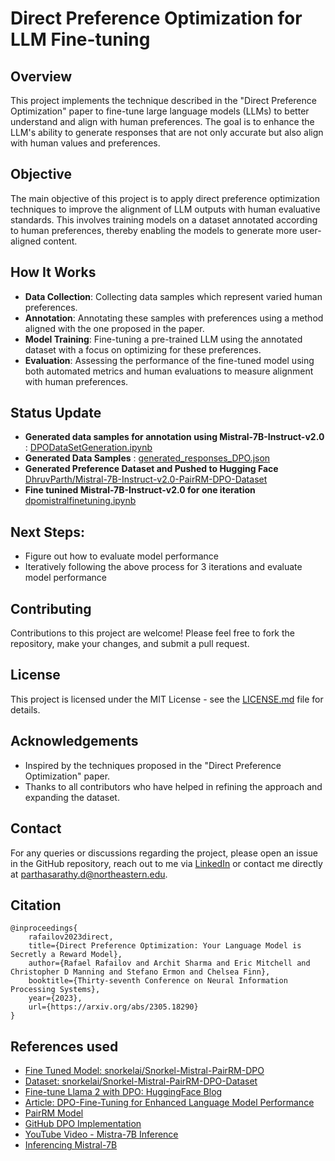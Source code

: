 # Direct Preference Optimization for LLM Fine-tuning

## Overview
This project implements the technique described in the "Direct Preference Optimization" paper to fine-tune large language models (LLMs) to better understand and align with human preferences. The goal is to enhance the LLM's ability to generate responses that are not only accurate but also align with human values and preferences.

## Objective
The main objective of this project is to apply direct preference optimization techniques to improve the alignment of LLM outputs with human evaluative standards. This involves training models on a dataset annotated according to human preferences, thereby enabling the models to generate more user-aligned content.

## How It Works
- **Data Collection**: Collecting data samples which represent varied human preferences.
- **Annotation**: Annotating these samples with preferences using a method aligned with the one proposed in the paper.
- **Model Training**: Fine-tuning a pre-trained LLM using the annotated dataset with a focus on optimizing for these preferences.
- **Evaluation**: Assessing the performance of the fine-tuned model using both automated metrics and human evaluations to measure alignment with human preferences.

## Status Update
- **Generated data samples for annotation using Mistral-7B-Instruct-v2.0** : [DPODataSetGeneration.ipynb](./DPODataSetGeneration.ipynb)
- **Generated Data Samples** : [generated_responses_DPO.json](./generated_responses_DPO.json)
- **Generated Preference Dataset and Pushed to Hugging Face** [DhruvParth/Mistral-7B-Instruct-v2.0-PairRM-DPO-Dataset](https://huggingface.co/datasets/DhruvParth/Mistral-7B-Instruct-v2.0-PairRM-DPO-Dataset)
- **Fine tunined Mistral-7B-Instruct-v2.0 for one iteration** [dpomistralfinetuning.ipynb](./dpomistralfinetuning.ipynb)


## Next Steps:
- Figure out how to evaluate model performance
- Iteratively following the above process for 3 iterations and evaluate model performance

## Contributing
Contributions to this project are welcome! Please feel free to fork the repository, make your changes, and submit a pull request.

## License
This project is licensed under the MIT License - see the [LICENSE.md](./LICENSE.md) file for details.

## Acknowledgements
- Inspired by the techniques proposed in the "Direct Preference Optimization" paper.
- Thanks to all contributors who have helped in refining the approach and expanding the dataset.

## Contact
For any queries or discussions regarding the project, please open an issue in the GitHub repository, reach out to me via [LinkedIn](https://www.linkedin.com/in/parthadhruv/)  or contact me directly at parthasarathy.d@northeastern.edu.

## Citation
```
@inproceedings{
    rafailov2023direct,
    title={Direct Preference Optimization: Your Language Model is Secretly a Reward Model},
    author={Rafael Rafailov and Archit Sharma and Eric Mitchell and Christopher D Manning and Stefano Ermon and Chelsea Finn},
    booktitle={Thirty-seventh Conference on Neural Information Processing Systems},
    year={2023},
    url={https://arxiv.org/abs/2305.18290}
}
```

## References used
- [Fine Tuned Model: snorkelai/Snorkel-Mistral-PairRM-DPO](https://huggingface.co/snorkelai/Snorkel-Mistral-PairRM-DPO)
- [Dataset: snorkelai/Snorkel-Mistral-PairRM-DPO-Dataset](https://huggingface.co/datasets/snorkelai/Snorkel-Mistral-PairRM-DPO-Dataset)
- [Fine-tune Llama 2 with DPO: HuggingFace Blog](https://huggingface.co/blog/dpo-trl)
- [Article: DPO-Fine-Tuning for Enhanced Language Model Performance](https://medium.com/@mauryaanoop3/dpo-fine-tuning-for-enhanced-language-model-performance-466fec349a5e)
- [PairRM Model](https://huggingface.co/llm-blender/PairRM)
- [GitHub DPO Implementation](https://github.com/eric-mitchell/direct-preference-optimization)
- [YouTube Video - Mistra-7B Inference](https://www.youtube.com/watch?v=eovBbABk3hw&ab_channel=Rohan-Paul-AI)
- [Inferencing Mistral-7B](https://github.com/rohan-paul/LLM-FineTuning-Large-Language-Models/blob/main/Mistral-7B-Inferencing.ipynb)
